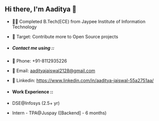 ## Hi there, I'm Aaditya 👋

- 👨‍🎓 Completed B.Tech(ECE) from Jaypee Institute of Information Technology
- 🥅 Target: Contribute more to Open Source projects

- ##### Contact me using ::
- 📱  Phone: +91-8112935226
- 📧 Email: aadityajaiswal2128@gmail.com
- 💼 Linkedin: https://www.linkedin.com/in/aaditya-jaiswal-55a2751aa/

- #### Work Experience ::
- DSE@Infosys (2.5+ yr)
- Intern - TPA@Juspay ([Backend] - 6 months)
